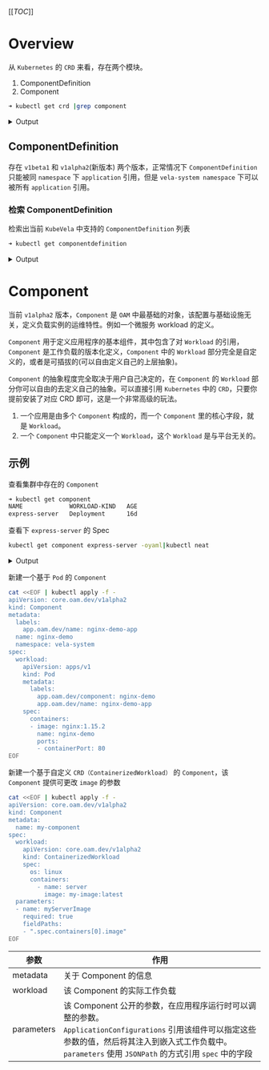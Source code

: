 [[_TOC_]]

# Overview

从 `Kubernetes` 的 `CRD` 来看，存在两个模块。

1. ComponentDefinition
2. Component

```bash
➜ kubectl get crd |grep component
```

<details>

  <summary>Output</summary>

  ```bash
  componentdefinitions.core.oam.dev                   2021-07-25T12:36:21Z
  components.core.oam.dev                             2021-07-25T12:36:21Z
  ```

</details>

## ComponentDefinition

存在 `v1beta1` 和 `v1alpha2`(新版本) 两个版本，正常情况下 `ComponentDefinition` 只能被同 `namespace` 下 `application` 引用，但是 `vela-system namespace` 下可以被所有 `application` 引用。


### 检索 ComponentDefinition

检索出当前 `KubeVela` 中支持的 `ComponentDefinition` 列表

```bash
➜ kubectl get componentdefinition
```

<details>

  <summary>Output</summary>

```bash
NAME         WORKLOAD-KIND   DESCRIPTION
task         Job             Describes jobs that run code or a script to completion.
webservice   Deployment      Describes long-running, scalable, containerized services that have a stable network endpoint to receive external network traffic from customers.
worker       Deployment      Describes long-running, scalable, containerized services that running at backend. They do NOT have network endpoint to receive external network traffic.                         2021-07-25T12:36:21Z
```

</details>

# Component

当前 `v1alpha2`  版本，`Component` 是 `OAM` 中最基础的对象，该配置与基础设施无关，定义负载实例的运维特性。例如一个微服务 workload 的定义。

`Component`  用于定义应用程序的基本组件，其中包含了对  `Workload`  的引用，`Component` 是工作负载的版本化定义，`Component`  中的 `Workload` 部分完全是自定义的，或者是可插拔的(可以自由定义自己的上层抽象)。

`Component`  的抽象程度完全取决于用户自己决定的，在 `Component` 的 `Workload`  部分你可以自由的去定义自己的抽象。可以直接引用 `Kubernetes` 中的 `CRD`，只要你提前安装了对应 CRD 即可，这是一个非常高级的玩法。

1. 一个应用是由多个 `Component` 构成的，而一个 `Component` 里的核心字段，就是 `Workload`。
2. 一个 `Component`  中只能定义一个 `Workload`，这个 `Workload` 是与平台无关的。

## 示例

查看集群中存在的 `Component`

```bash
➜ kubectl get component
NAME             WORKLOAD-KIND   AGE
express-server   Deployment      16d
```

查看下 `express-server` 的 Spec 

```bash
kubectl get component express-server -oyaml|kubectl neat
```

<details>
<summary>Output</summary>

以下是一个集成 `k8s` 内部  `Deployment` 资源的  `Workload` 

```yaml
apiVersion: core.oam.dev/v1alpha2
kind: Component
metadata:
  labels:
    app.oam.dev/name: first-vela-app
  name: express-server
  namespace: vela-system
spec:
  workload:
    apiVersion: apps/v1
    kind: Deployment
    metadata:
      labels:
        app.oam.dev/appRevision: first-vela-app-v1
        app.oam.dev/component: express-server
        app.oam.dev/name: first-vela-app
        workload.oam.dev/type: webservice
    spec:
      selector:
        matchLabels:
          app.oam.dev/component: express-server
      template:
        metadata:
          labels:
            app.oam.dev/component: express-server
        spec:
          containers:
          - image: crccheck/hello-world
            name: express-server
            ports:
            - containerPort: 8000
```
</details>

新建一个基于 `Pod` 的 `Component`

```bash
cat <<EOF | kubectl apply -f -
apiVersion: core.oam.dev/v1alpha2
kind: Component
metadata:
  labels:
    app.oam.dev/name: nginx-demo-app
  name: nginx-demo
  namespace: vela-system
spec:
  workload:
    apiVersion: apps/v1
    kind: Pod
    metadata:
      labels:
        app.oam.dev/component: nginx-demo
        app.oam.dev/name: nginx-demo-app
    spec:
      containers:
      - image: nginx:1.15.2
        name: nginx-demo
        ports:
        - containerPort: 80
EOF
```

新建一个基于自定义 `CRD（ContainerizedWorkload）`   的 `Component`，该  `Component` 提供可更改 `image` 的参数

```bash
cat <<EOF | kubectl apply -f -
apiVersion: core.oam.dev/v1alpha2
kind: Component
metadata:
  name: my-component
spec:
  workload:
    apiVersion: core.oam.dev/v1alpha2
    kind: ContainerizedWorkload
    spec:
      os: linux
      containers:
        - name: server
          image: my-image:latest
  parameters:
  - name: myServerImage
    required: true
    fieldPaths:
    - ".spec.containers[0].image"
EOF
```

| 参数       | 作用                                                         |
| ---------- | ------------------------------------------------------------ |
| metadata   | 关于 Component 的信息                                        |
| workload   | 该 Component 的实际工作负载                                  |
| parameters | 该 Component 公开的参数，在应用程序运行时可以调整的参数。<br>`ApplicationConfigurations` 引用该组件可以指定这些参数的值，然后将其注入到嵌入式工作负载中。<br> `parameters` 使用 `JSONPath` 的方式引用 `spec` 中的字段 |